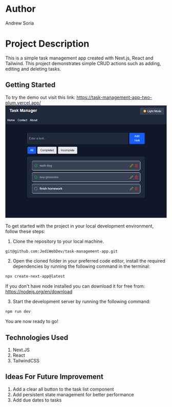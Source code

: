 # Author
Andrew Soria

# Project Description
This is a simple task management app created with Next.js, React and Tailwind. This project demonstrates simple CRUD actions such as adding, editing and deleting tasks. 

## Getting Started

To try the demo out visit this link: https://task-management-app-two-plum.vercel.app/
![app screenshot](task-management-app/public/ToDo-App-Screenshot.png)

To get started with the project in your local development environment, follow
these steps:

1. Clone the repository to your local machine.

```bash
git@github.com:JediWebDev/task-management-app.git
```

2. Open the cloned folder in your preferred code editor, install the required
   dependencies by running the following command in the terminal:

```bash
npx create-next-app@latest
```

If you don't have node installed you can download it for free from: https://nodejs.org/en/download

3. Start the development server by running the following command:

```bash
npm run dev
```

You are now ready to go!

## Technologies Used
1. Next.JS
2. React
3. TailwindCSS

## Ideas For Future Improvement
1. Add a clear all button to the task list component
2. Add persistent state management for better performance
3. Add due dates to tasks
